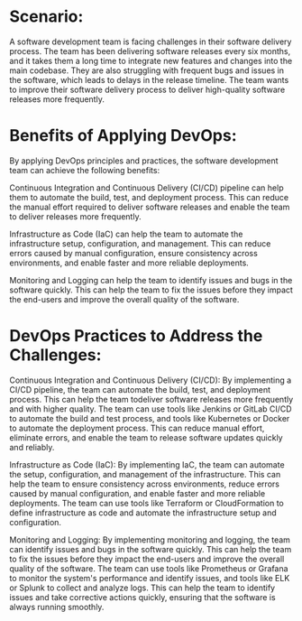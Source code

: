 # Scenario:
A software development team is facing challenges in their software delivery process. The team has been delivering software releases every six months, and it takes them a long time to integrate new features and changes into the main codebase. They are also struggling with frequent bugs and issues in the software, which leads to delays in the release timeline. The team wants to improve their software delivery process to deliver high-quality software releases more frequently.

# Benefits of Applying DevOps:

By applying DevOps principles and practices, the software development team can achieve the following benefits:

Continuous Integration and Continuous Delivery (CI/CD) pipeline can help them to automate the build, test, and deployment process. This can reduce the manual effort required to deliver software releases and enable the team to deliver releases more frequently.

Infrastructure as Code (IaC) can help the team to automate the infrastructure setup, configuration, and management. This can reduce errors caused by manual configuration, ensure consistency across environments, and enable faster and more reliable deployments.

Monitoring and Logging can help the team to identify issues and bugs in the software quickly. This can help the team to fix the issues before they impact the end-users and improve the overall quality of the software.

# DevOps Practices to Address the Challenges:

Continuous Integration and Continuous Delivery (CI/CD): By implementing a CI/CD pipeline, the team can automate the build, test, and deployment process. This can help the team todeliver software releases more frequently and with higher quality. The team can use tools like Jenkins or GitLab CI/CD to automate the build and test process, and tools like Kubernetes or Docker to automate the deployment process. This can reduce manual effort, eliminate errors, and enable the team to release software updates quickly and reliably.

Infrastructure as Code (IaC): By implementing IaC, the team can automate the setup, configuration, and management of the infrastructure. This can help the team to ensure consistency across environments, reduce errors caused by manual configuration, and enable faster and more reliable deployments. The team can use tools like Terraform or CloudFormation to define infrastructure as code and automate the infrastructure setup and configuration.

Monitoring and Logging: By implementing monitoring and logging, the team can identify issues and bugs in the software quickly. This can help the team to fix the issues before they impact the end-users and improve the overall quality of the software. The team can use tools like Prometheus or Grafana to monitor the system's performance and identify issues, and tools like ELK or Splunk to collect and analyze logs. This can help the team to identify issues and take corrective actions quickly, ensuring that the software is always running smoothly.
